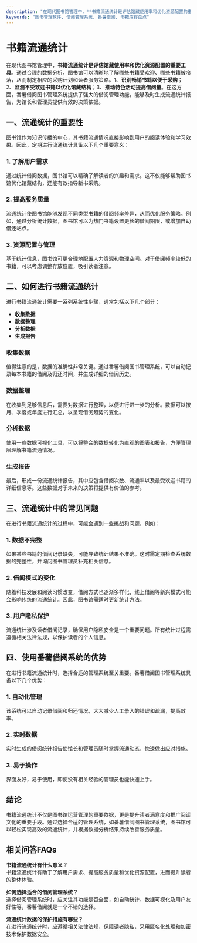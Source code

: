 ```yaml
---
description: "在现代图书馆管理中，**书籍流通统计是评估馆藏使用率和优化资源配置的重要工具**。通过合理的数据分析，图书馆可以清晰地了解哪些书籍受欢迎、哪些书籍被冷落，从而制定相应的采购计划和读者服务策略。1、**识别畅销书籍以便于采购**；2、**监测不受欢迎书籍以优化馆藏结构**；3、**推动特色活动提高借阅量**。在这方面，番薯借阅图书管理系统提供了强大的借阅管理功能，能够及时生成流通统计报告，为馆长和管理员提供有效的决策依据。"
keywords: "图书管理软件, 借阅管理系统, 番薯借阅, 书籍库存盘点"
---
```

# 书籍流通统计

在现代图书馆管理中，**书籍流通统计是评估馆藏使用率和优化资源配置的重要工具**。通过合理的数据分析，图书馆可以清晰地了解哪些书籍受欢迎、哪些书籍被冷落，从而制定相应的采购计划和读者服务策略。1、**识别畅销书籍以便于采购**；2、**监测不受欢迎书籍以优化馆藏结构**；3、**推动特色活动提高借阅量**。在这方面，番薯借阅图书管理系统提供了强大的借阅管理功能，能够及时生成流通统计报告，为馆长和管理员提供有效的决策依据。

## 一、流通统计的重要性

图书馆作为知识传播的中心，其书籍流通情况直接影响到用户的阅读体验和学习效果。因此，定期进行流通统计具备以下几个重要意义：

### 1. 了解用户需求
通过统计借阅数据，图书馆可以精确了解读者的兴趣和需求。这不仅能够帮助图书馆优化馆藏结构，还能有效指导新书采购。

### 2. 提高服务质量
流通统计使图书馆能够发现不同类型书籍的借阅频率差异，从而优化服务策略。例如，通过分析统计数据，图书馆可以为热门书籍设置更长的借阅期限，或增加自助借还站点。

### 3. 资源配置与管理
基于统计信息，图书馆可更合理地配置人力资源和物理空间。对于借阅频率较低的书籍，可以考虑调整存放位置，吸引读者注意。

## 二、如何进行书籍流通统计

进行书籍流通统计需要一系列系统性步骤，通常包括以下几个部分：

- **收集数据**
- **数据整理**
- **分析数据**
- **生成报告**

### 收集数据
值得注意的是，数据的准确性非常关键。通过番薯借阅图书管理系统，可以自动记录每本书籍的借阅及归还时间，并生成详细的借阅历史。

### 数据整理
在收集到足够信息后，需要对数据进行整理，以便进行进一步的分析。数据可以按月、季度或年度进行汇总，以呈现借阅趋势的变化。

### 分析数据
使用一些数据可视化工具，可以将整合的数据转化为直观的图表和报告，方便管理层理解书籍流通情况。

### 生成报告
最后，形成一份流通统计报告，其中应包含借阅次数、流通率以及最受欢迎书籍的详细信息等。这些数据对于未来的决策将提供有价值的参考。

## 三、流通统计中的常见问题

在进行书籍流通统计的过程中，可能会遇到一些挑战和问题，例如：

### 1. 数据不完整
如果某些书籍的借阅记录缺失，可能导致统计结果不准确。这时需定期检查系统数据的完整性，并询问图书管理员补充相关信息。

### 2. 借阅模式的变化
随着科技发展和阅读习惯改变，借阅方式也逐渐多样化，线上借阅等新兴模式可能会影响传统的流通统计。因此，图书馆需适时更新统计方法。

### 3. 用户隐私保护
流通统计涉及读者借阅记录，确保用户隐私安全是一个重要问题。所有统计过程需遵循相关法律法规，以保护读者的个人信息。

## 四、使用番薯借阅系统的优势

在进行书籍流通统计时，选择合适的管理系统至关重要。番薯借阅图书管理系统具备以下几个优势：

### 1. 自动化管理
该系统可以自动记录借阅和归还情况，大大减少人工录入的错误和疏漏，提高效率。

### 2. 实时数据
实时生成的借阅统计报告使馆长和管理员随时掌握流通动态，快速做出应对措施。

### 3. 易于操作
界面友好，易于使用，即使没有相关经验的管理员也能快速上手。

## 结论

书籍流通统计不仅是图书馆运营管理的重要依据，更是提升读者满意度和推广阅读文化的重要手段。通过选择合适的管理系统，如番薯借阅图书管理系统，图书馆可以轻松实现高效的流通统计，并根据数据分析结果持续改善服务质量。

## 相关问答FAQs

**书籍流通统计有什么意义？**  
书籍流通统计有助于了解用户需求、提高服务质量和优化资源配置，进而提升读者的整体体验。

**如何选择适合的借阅管理系统？**  
选择借阅管理系统时，应关注其功能是否全面，如自动统计、数据可视化及用户友好性等，番薯借阅就是一个不错的选择。

**流通统计数据的保护措施有哪些？**  
在进行流通统计时，应遵循相关法律法规，保障读者隐私，采用匿名化处理和加密技术保护数据安全。
